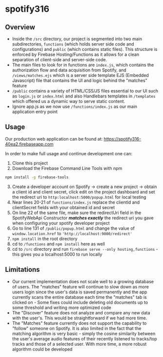 # spotify316

## Overview 

  * Inside the `/src` directory, our project is segmented into two main subdirectories, `functions` (which holds server side code and configurations) and `public` (which contains static files). This structure is enforced by Firebase Hosting/Functions as it allows for a clean separation of client-side and server-side code. 
  * The main files to look for in functions are `index.js`, which contains the authorization flow and data acquisition from Spotify, and `/views/matches.ejs` which is a server side template EJS (Embedded Javascript) file that contains the UI and logic behind the "matches" feature
  * `/public` contains a variety of HTML/CSS/JS files essential to our UI such as `login.js` or `index.html` and also Handlebars templates in `/templates` which offered us a dynamic way to serve static content. 
  * Ignore app.js as we now use `/functions/index.js` as our main application entry point
  
## Usage

Our production web application can be found at: https://spotify316-40ea2.firebaseapp.com

In order to make full usage and continue development one can:
 1. Clone this project 
 2. Download the Firebase Command Line Tools with npm
 ```bash
npm install -g firebase-tools
```
 3. Create a developer account on Spotify -> create a new project -> obtain a client id and client secret, click edit on the project dashboard and set the redirect uri to `http:localhost:5000/popup.html` for local testing
 4. Near lines 20-21 of `functions/index.js` replace the clientId and clientSecret fields with your obtained id and secret 
 5. On line 22 of the same file, make sure the redirectUri field in the SpotifyWebApi Constructor ***matches exactly*** the redirect uri you gave when configuring your spotify developer project 
 5. Go to line 131 of `/public/popup.html` and change the value of `window.location.href` to `'http://localhost:9000/redirect'`
 5. ``npm install`` in the root directory
 5. cd to `/functions` and `npm install` here as well
 6.  cd to `/src` directory and run `firebase serve --only hosting,functions` - this gives you a localhost:5000 to run locally
 
 
## Limitations

* Our current implementation does not scale well to a growing database of users. The "matches" feature will continue to slow down as more users login since the user's data is saved permanently and the app currently scans the entire database each time the "matches" tab is clicked on - Some fixes could include deleting old documents up to some threshold and writing more optimized code
* The "Discover" feature does not analyze and compare any new data with the user's. This would be straightforward if we had more time.
* The "Matches" feature currently does not support the capability to "follow" someone on Spotify. It is also limited in the fact that the matching algorithm is very basic - simply the cosine similarity between the user's average audio features of their recently listened to tracks/top tracks and those of a selected user. With more time, a more robust algorithm could be developed
